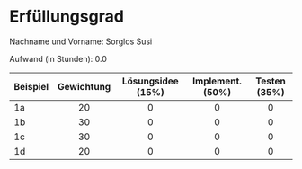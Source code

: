 # Erfüllungsgrad

Nachname und Vorname: Sorglos Susi

Aufwand (in Stunden): 0.0

| Beispiel  | Gewichtung  | Lösungsidee (15%) | Implement. (50%) | Testen (35%)    |
| --------- | :---------: | :---------------: | :--------------: | :-------------: |
| 1a        | 20          | 0                 | 0                | 0               |
| 1b        | 30          | 0                 | 0                | 0               |
| 1c        | 30          | 0                 | 0                | 0               |
| 1d        | 20          | 0                 | 0                | 0               |
